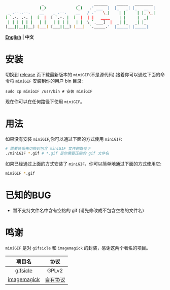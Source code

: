 ````bash
                _               _      ______    _____   ________  
               (_)             (_)   .' ___  |  |_   _| |_   __  | 
 _ .--..--.    __    _ .--.    __   / .'   \_|    | |     | |_ \_| 
[ `.-. .-. |  [  |  [ `.-. |  [  |  | |   ____    | |     |  _|    
 | | | | | |   | |   | | | |   | |  \ `.___]  |  _| |_   _| |_     
[___||__||__] [___] [___||__] [___]  `._____.'  |_____| |_____|    
````
**[English](https://github.com/lolimay/miniGIF) | 中文**

# 安装

切换到 [release](https://github.com/lolimay/miniGIF/releases) 页下载最新版本的 `miniGIF`(不是源代码).接着你可以通过下面的命令将 `miniGIF` 安装到你的用户 bin 目录:
````
sudo cp miniGIF /usr/bin # 安装 miniGIF
````

现在你可以在任何路径下使用 `miniGIF`。

# 用法
如果没有安装 `miniGIF`,你可以通过下面的方式使用 `miniGIF`:
````bash
# 需要确保先切换到包含 miniGIF 文件的路径下
./miniGIF *.gif # *.gif 是你需要压缩的 gif 文件名
````
如果已经通过上面的方式安装了 `miniGIF`，你可以简单地通过下面的方式使用它:
````bash
miniGIF *.gif
````
# 已知的BUG
- 暂不支持文件名中含有空格的 gif (请先修改成不包含空格的文件名)

# 鸣谢
`miniGIF` 是对 `gifsicle` 和 `imagemagick` 的封装，感谢这两个著名的项目。

| 项目名 | 协议 |
| :-: | :-: |
| [gifsicle](https://github.com/kohler/gifsicle) | GPLv2 |
| [imagemagick](https://github.com/ImageMagick/ImageMagick) | [自有协议](https://imagemagick.org/script/license.php) |
